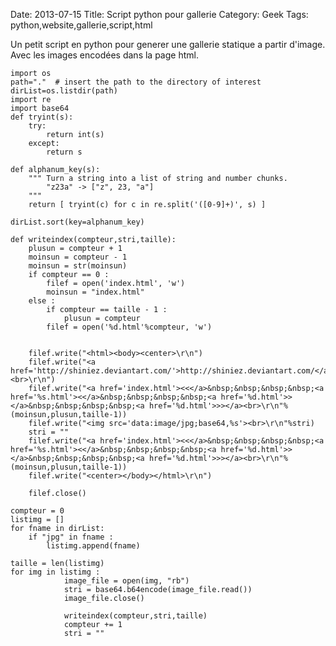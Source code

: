 Date: 2013-07-15
Title: Script python pour gallerie
Category: Geek
Tags: python,website,gallerie,script,html



Un petit script en python pour generer une gallerie statique a partir d'image.
Avec les images encodées dans la page html.


	import os
	path="."  # insert the path to the directory of interest
	dirList=os.listdir(path)
	import re
	import base64
	def tryint(s):
	    try:
	        return int(s)
	    except:
	        return s

	def alphanum_key(s):
	    """ Turn a string into a list of string and number chunks.
	        "z23a" -> ["z", 23, "a"]
	    """
	    return [ tryint(c) for c in re.split('([0-9]+)', s) ]

	dirList.sort(key=alphanum_key)

	def writeindex(compteur,stri,taille):
	    plusun = compteur + 1
	    moinsun = compteur - 1
	    moinsun = str(moinsun)
	    if compteur == 0 :
	        filef = open('index.html', 'w')
	        moinsun = "index.html"
	    else :
	        if compteur == taille - 1 :
	            plusun = compteur
	        filef = open('%d.html'%compteur, 'w')


	    filef.write("<html><body><center>\r\n")
	    filef.write("<a href='http://shiniez.deviantart.com/'>http://shiniez.deviantart.com/</a><br>\r\n")
	    filef.write("<a href='index.html'><<</a>&nbsp;&nbsp;&nbsp;&nbsp;<a href='%s.html'><</a>&nbsp;&nbsp;&nbsp;&nbsp;<a href='%d.html'>></a>&nbsp;&nbsp;&nbsp;&nbsp;<a href='%d.html'>>></a><br>\r\n"%(moinsun,plusun,taille-1))
	    filef.write("<img src='data:image/jpg;base64,%s'><br>\r\n"%stri)
	    stri = ""
	    filef.write("<a href='index.html'><<</a>&nbsp;&nbsp;&nbsp;&nbsp;<a href='%s.html'><</a>&nbsp;&nbsp;&nbsp;&nbsp;<a href='%d.html'>></a>&nbsp;&nbsp;&nbsp;&nbsp;<a href='%d.html'>>></a><br>\r\n"%(moinsun,plusun,taille-1))
	    filef.write("<center></body></html>\r\n")

	    filef.close()

	compteur = 0
	listimg = []
	for fname in dirList:
	    if "jpg" in fname :
	        listimg.append(fname)

	taille = len(listimg)
	for img in listimg :
	            image_file = open(img, "rb")
	            stri = base64.b64encode(image_file.read())
	            image_file.close()
	            
	            writeindex(compteur,stri,taille)
	            compteur += 1
	            stri = ""



